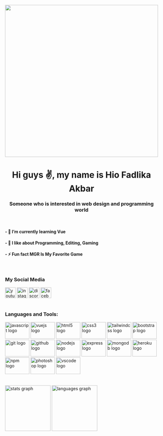 <p align="center">
  <img src="https://user-images.githubusercontent.com/89866871/184500693-e7f349c8-c59b-4918-8903-cec92903e170.gif" width="100%" height="500">
</p>

**<h1 align="center">Hi guys ✌, my name is Hio Fadlika Akbar</h1>**
<h3 align="center">Someone who is interested in web design and programming world</h3>
<br>

<h4>- 🌱 I’m currently learning Vue</h4>

<h4>- 💬 I like about Programming, Editing, Gaming</h4>

<h4>- ⚡ Fun fact MGR Is My Favorite Game</h4>
<br>
<h3 align="left">My Social Media</h3>
<div align="left">
  <a href="https://www.youtube.com/channel/UCKIKWcXXAez8RESKyXrHTgg"><img src="https://img.shields.io/static/v1?message=Youtube&logo=youtube&label=&color=FF0000&logoColor=white&labelColor=&style=for-the-badge" height="35" alt="youtube logo"  /></a>
  
  <a href="https://www.instagram.com/hio._akbarr/">
  <img src="https://img.shields.io/static/v1?message=Instagram&logo=instagram&label=&color=E4405F&logoColor=white&labelColor=&style=for-the-badge" height="35" alt="instagram logo"  /></a>
  
  <img src="https://img.shields.io/static/v1?message=Discord&logo=discord&label=&color=7289DA&logoColor=white&labelColor=&style=for-the-badge" height="35" alt="discord logo"  />
  <a href="https://www.facebook.com/hio.fadlikaakbar.35">
  <img src="https://img.shields.io/static/v1?message=Facebook&logo=facebook&label=&color=1877F2&logoColor=white&labelColor=&style=for-the-badge" height="35" alt="facebook logo"  /></a>
</div>
<br>

<h3 align="left">Languages and Tools:</h3>

<div align="left">
  <img src="https://cdn.jsdelivr.net/gh/devicons/devicon/icons/javascript/javascript-original.svg" height="55" width="80" alt="javascript logo"  />
  
  <img src="https://cdn.jsdelivr.net/gh/devicons/devicon/icons/vuejs/vuejs-original.svg" height="55" width="80" alt="vuejs logo"  />
  <img src="https://cdn.jsdelivr.net/gh/devicons/devicon/icons/html5/html5-original.svg" height="55" width="80" alt="html5 logo"  />
  <img src="https://cdn.jsdelivr.net/gh/devicons/devicon/icons/css3/css3-original.svg" height="55" width="80" alt="css3 logo"  />
  <img src="https://cdn.jsdelivr.net/gh/devicons/devicon/icons/tailwindcss/tailwindcss-original-wordmark.svg" height="55" width="80" alt="tailwindcss logo"  />
  <img src="https://cdn.jsdelivr.net/gh/devicons/devicon/icons/bootstrap/bootstrap-original.svg" height="55" width="80" alt="bootstrap logo"  />
  <img src="https://cdn.jsdelivr.net/gh/devicons/devicon/icons/git/git-original.svg" height="55" width="80" alt="git logo"  />
  <img src="https://cdn.jsdelivr.net/gh/devicons/devicon/icons/github/github-original.svg" height="55" width="80" alt="github logo"  />
  <img src="https://cdn.jsdelivr.net/gh/devicons/devicon/icons/nodejs/nodejs-original.svg" height="55" width="80" alt="nodejs logo"  />
  <img src="https://cdn.jsdelivr.net/gh/devicons/devicon/icons/express/express-original.svg" height="55" width="80" alt="express logo"  />
  <img src="https://cdn.jsdelivr.net/gh/devicons/devicon/icons/mongodb/mongodb-original.svg" height="55" width="80" alt="mongodb logo"  />
  <img src="https://cdn.jsdelivr.net/gh/devicons/devicon/icons/heroku/heroku-original.svg" height="55" width="80" alt="heroku logo"  />
  <img src="https://cdn.jsdelivr.net/gh/devicons/devicon/icons/npm/npm-original-wordmark.svg" height="55" width="80" alt="npm logo"  />
   <img src="https://cdn.jsdelivr.net/gh/devicons/devicon/icons/photoshop/photoshop-plain.svg" height="55" width="80" alt="photoshop logo"  />
  <img src="https://cdn.jsdelivr.net/gh/devicons/devicon/icons/vscode/vscode-original.svg" height="55" width="80" alt="vscode logo"  />
  
  
</div>
<!-- 
<p><img align="left" src="https://github-readme-stats.vercel.app/api/top-langs?username=hiofadlikaakbar&show_icons=true&locale=en&layout=compact" alt="hiofadlikaakbar" /></p> --><br>
<br>
<div align="left">
  <img src="https://github-readme-stats.vercel.app/api?hide_title=false&hide_rank=false&show_icons=true&include_all_commits=true&count_private=true&disable_animations=false&theme=dracula&locale=en&hide_border=false&username=hiofadlikaakbar" height="150" alt="stats graph"  />
  <img src="https://github-readme-stats.vercel.app/api/top-langs?locale=en&hide_title=false&layout=compact&card_width=320&langs_count=5&theme=dracula&hide_border=false&username=hiofadlikaakbar" height="150" alt="languages graph"  />
</div>
